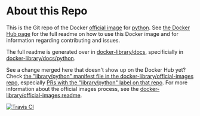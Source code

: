 # About this Repo

This is the Git repo of the Docker [official image](https://docs.docker.com/docker-hub/official_repos/) for [python](https://registry.hub.docker.com/_/python/). See [the Docker Hub page](https://registry.hub.docker.com/_/python/) for the full readme on how to use this Docker image and for information regarding contributing and issues.

The full readme is generated over in [docker-library/docs](https://github.com/docker-library/docs), specificially in [docker-library/docs/python](https://github.com/docker-library/docs/tree/master/python).

See a change merged here that doesn't show up on the Docker Hub yet? Check [the "library/python" manifest file in the docker-library/official-images repo](https://github.com/docker-library/official-images/blob/master/library/python), especially [PRs with the "library/python" label on that repo](https://github.com/docker-library/official-images/labels/library%2Fpython). For more information about the official images process, see the [docker-library/official-images readme](https://github.com/docker-library/official-images/blob/master/README.md).

[![Travis CI](https://img.shields.io/travis/docker-library/python/master.svg)](https://travis-ci.org/docker-library/python/branches)

<!-- THIS FILE IS GENERATED BY https://github.com/docker-library/docs/blob/master/generate-repo-stub-readme.sh -->
